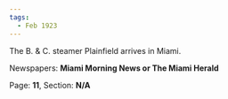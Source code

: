 ```yaml
---  
tags:  
  - Feb 1923  
---  
```

  
The B. & C. steamer Plainfield arrives in Miami.  
  
Newspapers: **Miami Morning News or The Miami Herald**  
  
Page: **11**, Section: **N/A** 
